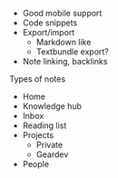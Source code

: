 - Good mobile support
- Code snippets
- Export/import
   - Markdown like
   - Textbundle export?
- Note linking, backlinks

Types of notes

- Home
- Knowledge hub
- Inbox
- Reading list
- Projects
   - Private
   - Geardev
- People



